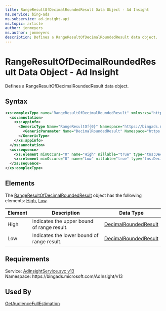 ```yaml
---
title: RangeResultOfDecimalRoundedResult Data Object - Ad Insight
ms.service: bing-ads
ms.subservice: ad-insight-api
ms.topic: article
author: jonmeyers
ms.author: jonmeyers
description: Defines a RangeResultOfDecimalRoundedResult data object.
---
```

# RangeResultOfDecimalRoundedResult Data Object - Ad Insight
Defines a RangeResultOfDecimalRoundedResult data object.

## Syntax
```xml
<xs:complexType name="RangeResultOfDecimalRoundedResult" xmlns:xs="http://www.w3.org/2001/XMLSchema">
  <xs:annotation>
    <xs:appinfo>
      <GenericType Name="RangeResultOf{0}" Namespace="https://bingads.microsoft.com/AdInsight/v13" xmlns="http://schemas.microsoft.com/2003/10/Serialization/">
        <GenericParameter Name="DecimalRoundedResult" Namespace="https://bingads.microsoft.com/AdInsight/v13" />
      </GenericType>
    </xs:appinfo>
  </xs:annotation>
  <xs:sequence>
    <xs:element minOccurs="0" name="High" nillable="true" type="tns:DecimalRoundedResult" />
    <xs:element minOccurs="0" name="Low" nillable="true" type="tns:DecimalRoundedResult" />
  </xs:sequence>
</xs:complexType>
```

## <a name="elements"></a>Elements

The [RangeResultOfDecimalRoundedResult](rangeresultofdecimalroundedresult.md) object has the following elements: [High](#high), [Low](#low).

|Element|Description|Data Type|
|-----------|---------------|-------------|
|<a name="high"></a>High|Indicates the upper bound of range result.|[DecimalRoundedResult](decimalroundedresult.md)|
|<a name="low"></a>Low|Indicates the lower bound of range result.|[DecimalRoundedResult](decimalroundedresult.md)|

## Requirements
Service: [AdInsightService.svc v13](https://adinsight.api.bingads.microsoft.com/Api/Advertiser/AdInsight/v13/AdInsightService.svc)  
Namespace: https\://bingads.microsoft.com/AdInsight/v13  

## Used By
[GetAudienceFullEstimation](getaudiencefullestimation.md)  

